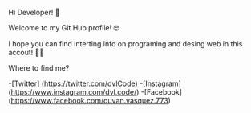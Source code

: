 Hi Developer! 👋

Welcome to my Git Hub profile! 🤓

I hope you can find interting info on programing and desing web in this accout!  🐱‍🏍

Where to find me? 

-[Twitter] (https://twitter.com/dvlCode)
-[Instagram] (https://www.instagram.com/dvl.code/)
-[Facebook] (https://www.facebook.com/duvan.vasquez.773) 
